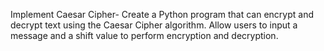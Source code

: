 Implement Caesar Cipher-
Create a Python program that can encrypt and decrypt text using the Caesar Cipher algorithm. Allow users to input a message and a shift value to perform encryption and decryption.
